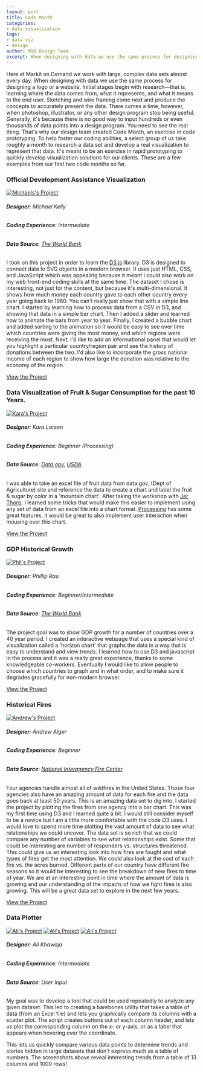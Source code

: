 ```yaml
---
layout: post
title: Code Month
categories: 
- data_visualization
tags: 
- data viz
- design
author: MOD Design Team
excerpt: When designing with data we use the same process for designing a logo or a website. Initial stages begin with research&mdash;that is, learning where the data comes from, what it represents, and what it means to the end user. Sketching and wire framing come next and produce the concepts to accurately present the data. There comes a time, however, when photoshop, illustrator, or any other design program stop being useful. Generally, it's because there is no good way to input hundreds or even thousands of data points into a design program.
---
```


Here at Markit on Demand we work with large, complex data sets almost every day. When designing with data we use the same process for designing a logo or a website. Initial stages begin with research—that is, learning where the data comes from, what it represents, and what it means to the end user. Sketching and wire framing come next and produce the concepts to accurately present the data. There comes a time, however, when photoshop, illustrator, or any other design program stop being useful. Generally, it's because there is no good way to input hundreds or even thousands of data points into a design program. You need to see the real thing. That's why our design team created Code Month, an exercise in code prototyping. To help foster our coding abilities, a select group of us take roughly a month to research a data set and develop a real visualization to represent that data. It's meant to be an exercise in rapid prototyping to quickly develop visualization solutions for our clients. These are a few examples from our first two code months so far.  

### Official Development Assistance Visualization

[![Michaels's Project](media/2012/july/michael.jpg)](media/2012/july/michael.html)

###### **Designer**: Michael Kelly
###### **Coding Experience**: Intermediate
###### **Data Source**: [The World Bank](http://data.worldbank.org/data-catalog/world-development-indicators)
I took on this project in order to learn the [D3.js](http://d3js.org) library. D3 is designed to connect data to SVG objects in a modern browser. It uses just HTML, CSS, and JavaScript which was appealing because it meant I could also work on my web front-end coding skills at the same time. The dataset I chose is interesting, not just for the content, but because it's multi-dimensional. It shows how much money each country gave to each other country every year going back to 1960. You can't really just show that with a simple line chart. I started by learning how to process data from a CSV in D3, and showing that data in a simple bar chart. Then I added a slider and learned how to animate the bars from year to year. Finally, I created a bubble chart and added sorting to the animation so it would be easy to see over time which countries were giving the most money, and which regions were receiving the most. Next, I'd like to add an informational panel that would let you highlight a particular country/region pair and see the history of donations between the two. I'd also like to incorporate the gross national income of each region to show how large the donation was relative to the economy of the region.

[View the Project](media/2012/july/michael)

### Data Visualization of Fruit & Sugar Consumption for the past 10 Years.

[![Kara's Project](media/2012/july/kara.jpg)](media/2012/july/kara.html)

###### **Designer**: Kara Larsen
###### **Coding Experience**: Beginner (Processing)
###### **Data Source**: [Data.gov](https://explore.data.gov/Agriculture/Fruit-and-Tree-Nuts-Yearbook-Data-tables/r6wy-597z), [USDA](http://www.ers.usda.gov/data-products/food-consumption-and-nutrient-intakes.aspx)
I was able to take an excel file of fruit data from data.gov, (Dept of Agriculture) site and reference the data to create a chart and label the fruit & sugar by color in a 'mountain chart'. After taking the workshop with [Jer Thorp](http://blprnt.com/), I learned some tricks that would make this easier to implement using any set of data from an excel file into a chart format. [Processing](http://processing.org) has some great features, it would be great to also implement user interaction when mousing over this chart.

[View the Project](media/2012/july/kara)

### GDP Historical Growth

[![Phil's Project](media/2012/july/phil.jpg)](media/2012/july/phil.html)

###### **Designer**: Phillip Rau
###### **Coding Experience**: Beginner/Intermediate
###### **Data Source**: [The World Bank](http://data.worldbank.org/indicator/NY.GDP.MKTP.KD.ZG)
The project goal was to show GDP growth for a number of countries over a 40 year period. I created an interactive webpage that uses a special kind of visualization called a 'horizon chart' that graphs the data in a way that is easy to understand and view trends. I learned how to use D3 and javascript in the process and it was a really great experience, thanks to some knowledgeable co-workers. Eventually I would like to allow people to choose which countries to graph and in what order, and to make sure it degrades gracefully for non-modern browser.

[View the Project](media/2012/july/phil)

### Historical Fires

[![Andrew's Project](media/2012/july/andrew.jpg)](media/2012/july/andrew.html)

###### **Designer**: Andrew Alger
###### **Coding Experience**: Beginner
###### **Data Source**: [National Interagency Fire Center](https://www.nifc.blm.gov/fire_reporting/annual_dataset_archive/index.html)
Four agencies handle almost all of wildfires in the United States. Those four agencies also have an amazing amount of data for each fire and the data goes back at least 50 years. This is an amazing data set to dig into. I started the project by plotting the fires from one agency into a bar chart. This was my first time using D3 and I learned quite a bit. I would still consider myself to be a novice but I am a little more comfortable with the code D3 uses. I would love to spend more time plotting the vast amount of data to see what relationships we could uncover. The data set is so rich that we could compare any number of variables to see what relationships exist. Some that could be interesting are number of responders vs. structures threatened. This could give us an interesting look into how fires are fought and what types of fires get the most attention. We could also look at the cost of each fire vs. the acres burned. Different parts of our country have different fire seasons so it would be interesting to see the breakdown of new fires to time of year. We are at an interesting point in time where the amount of data is growing and our understanding of the impacts of how we fight fires is also growing. This will be a great data set to explore in the next few years.

[View the Project](media/2012/july/andrew)

### Data Plotter

[![Ali's Project](media/2012/july/ali/ali1.png)](media/2012/july/ali/ali1.png)
[![Ali's Project](media/2012/july/ali/ali1.png)](media/2012/july/ali/ali2.png)
[![Ali's Project](media/2012/july/ali/ali1.png)](media/2012/july/ali/ali3.png)

###### **Designer**: Ali Khawaja
###### **Coding Experience**: Intermediate
###### **Data Source**: User Input
My goal was to develop a tool that could be used repeatedly to analyze any given dataset. This led to creating a barebones utility that takes a table of data (from an Excel file) and lets you graphically compare its columns with a scatter plot. The script creates buttons out of each column header, and lets us plot the corresponding column on the x- or y-axis, or as a label that appears when hovering over the coordinate.

This lets us quickly compare various data points to determine trends and stories hidden in large datasets that don't express much as a table of numbers. The screenshots above reveal interesting trends from a table of 13 columns and 1000 rows!